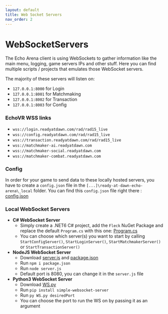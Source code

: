 ```yaml
---
layout: default
title: Web Socket Servers
nav_order: 2
---
```


# WebSocketServers

The Echo Arena client is using WebSockets to gather information like the main menu, logging, game servers IPs and other stuff.
Here you can find multiple scripts / projects that emulates those WebSocket servers.

The majority of these servers will listen on:
- `127.0.0.1:8000` for Login
- `127.0.0.1:8001` for Matchmaking
- `127.0.0.1:8002` for Transaction
- `127.0.0.1:8003` for Config

### EchoVR WSS links
- `wss://login.readyatdawn.com/rad/rad15_live`
- `wss://config.readyatdawn.com/rad/rad15_live`
- `wss://transaction.readyatdawn.com/rad/rad15_live`
- `wss://matchmaker-ai.readyatdawn.com`
- `wss://matchmaker-social.readyatdawn.com`
- `wss://matchmaker-combat.readyatdawn.com`

### Config

In order for your game to send data to these locally hosted servers, you have to create a `config.json` file in the `[...]\ready-at-dawn-echo-arena\_local` folder.
You can find this `config.json` file right there : [config.json]

### Local WebSocket Servers

- **C# WebSocket Server**
    - Simply create a .NET6 C# project, add the `Fleck` NuGet Package and replace the default `Program.cs` with this one: [Program.cs]
    - You can choose which server(s) you want to start by calling `StartConfigServer()`, `StartLoginServer()`, `StartMatchmakerServer()` or `StartTransactionServer()`
- **NodeJS WebSocket Server**
    - Download [server.js] and [package.json]
    - Run `npm i package.json`
    - Run `node server.js`
    - Default port is 8080, you can change it in the `server.js` file
- **Python3 WebSocket Server**
    - Download [WS.py]
    - Run `pip install simple-websocket-server`
    - Run `py WS.py desiredPort`
    - You can choose the port to run the WS on by passing it as an argument

[config.json]: https://github.com/NotBlue-Dev/NotBlue-Dev.github.io/blob/main/Files/WebSocketServers/config.json
[Program.cs]: https://github.com/NotBlue-Dev/NotBlue-Dev.github.io/blob/main/Files/WebSocketServers/CSharpWebSocket/Program.cs
[server.js]: https://github.com/NotBlue-Dev/NotBlue-Dev.github.io/blob/main/Files/WebSocketServers/NodeJSWebsocket/server.js
[package.json]: https://github.com/NotBlue-Dev/NotBlue-Dev.github.io/blob/main/Files/WebSocketServers/NodeJSWebsocket/package.json
[WS.py]: https://github.com/NotBlue-Dev/NotBlue-Dev.github.io/blob/main/Files/WebSocketServers/PythonWebSocket/WS.py
